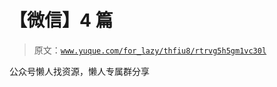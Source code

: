 # 【微信】4 篇

> 原文：[`www.yuque.com/for_lazy/thfiu8/rtrvg5h5gm1vc30l`](https://www.yuque.com/for_lazy/thfiu8/rtrvg5h5gm1vc30l)



公众号懒人找资源，懒人专属群分享
